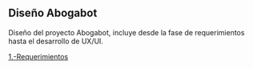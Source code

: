 ## Diseño Abogabot

Diseño del proyecto Abogabot, incluye desde la fase de requerimientos hasta el desarrollo de UX/UI.

[1.-Requerimientos](/1.-Requerimientos)
